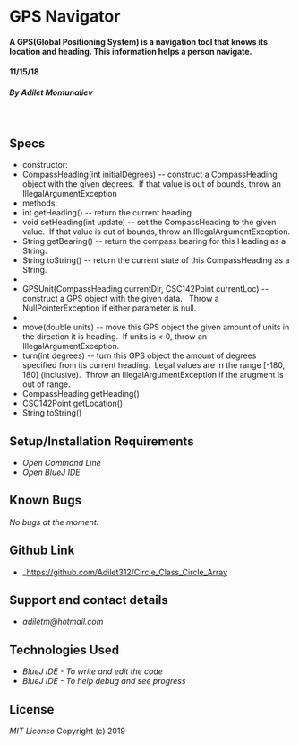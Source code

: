 # **GPS Navigator**

####  A GPS(Global Positioning System) is a navigation tool that knows its location and heading. This information helps a person navigate.
#### 11/15/18

##### By _**Adilet Momunaliev**_
&nbsp;
## **Specs**
* constructor:
* CompassHeading(int initialDegrees) -- construct a CompassHeading object with the given degrees.  If that value is out of bounds, throw an IllegalArgumentException
* methods:
* int getHeading() -- return the current heading
* void setHeading(int update) -- set the CompassHeading to the given value.  If that value is out of bounds, throw an IllegalArgumentException.
* String getBearing() -- return the compass bearing for this Heading as a String.
* String toString() -- return the current state of this CompassHeading as a String.
* <constructor>
* GPSUnit(CompassHeading currentDir, CSC142Point currentLoc) -- construct a GPS object with the given data.   Throw a NullPointerException if either parameter is null.
* <methods>
* move(double units) -- move this GPS object the given amount of units in the direction it is heading.  If units is < 0, throw an IllegalArgumentException.
* turn(int degrees) -- turn this GPS object the amount of degrees specified from its current heading.  Legal values are in the range [-180, 180] (inclusive).  Throw an IllegalArgumentException if the arugment is out of range.
* CompassHeading getHeading()
* CSC142Point getLocation()
* String toString()


## **Setup/Installation Requirements**

* _Open Command Line_
* _Open BlueJ IDE_


## **Known Bugs**

_No bugs at the moment._

## **Github Link**
* _https://github.com/Adilet312/Circle_Class_Circle_Array

## Support and contact details

* _adiletm@hotmail.com_

## **Technologies Used**

* _BlueJ IDE - To write and edit the code_
* _BlueJ IDE - To help debug and see progress_

## **License**

*MIT License*
Copyright (c) 2019



